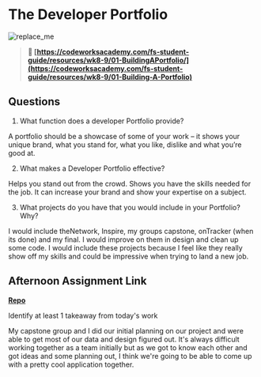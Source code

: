 # The Developer Portfolio

![replace_me](https://codeworks.blob.core.windows.net/public/assets/img/illustrations/placeholder.svg)

> **📖 [https://codeworksacademy.com/fs-student-guide/resources/wk8-9/01-BuildingAPortfolio/](https://codeworksacademy.com/fs-student-guide/resources/wk8-9/01-Building-A-Portfolio)**

## Questions

1. What function does a developer Portfolio provide?

A portfolio should be a showcase of some of your work – it shows your unique brand, what you stand for, what you like, dislike and what you’re good at.

2. What makes a Developer Portfolio effective?

Helps you stand out from the crowd. Shows you have the skills needed for the job. It can increase your brand and show your expertise on a subject.

3. What projects do you have that you would include in your Portfolio? Why?

I would include theNetwork, Inspire, my groups capstone, onTracker (when its done) and my final. I would improve on them in design and clean up some code. I would include these projects because I feel like they really show off my skills and could be impressive when trying to land a new job.

## Afternoon Assignment Link

**[Repo](https://github.com/TimothyMcCormick/<ASSIGNMENT_REPO>)**

Identify at least 1 takeaway from today's work

My capstone group and I did our initial planning on our project and were able to get most of our data and design figured out. It's always difficult working together as a team initially but as we got to know each other and got ideas and some planning out, I think we're going to be able to come up with a pretty cool application together.
